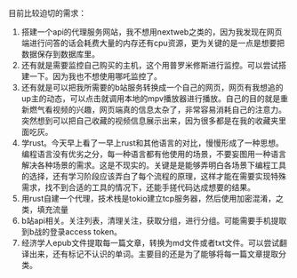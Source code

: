 目前比较迫切的需求：
1. 搭建一个api的代理服务网站，我不想用nextweb之类的，因为我发现在网页端进行问答的话会耗费大量的内存还有cpu资源，更为关键的是一点是想要把数据保存到数据库里。
2. 还有就是需要监控自己购买的主机，这个用普罗米修斯进行监控。可以尝试搭建一下。因为我也不想使用哪吒监控了。
3. 还有就是可以把我所需要的b站服务转换成一个自己的网页，网页有我想追的up主的动态，可以点击就调用本地的mpv播放器进行播放。自己的目的就是重新燃气看视频的兴趣，网页端真的信息太杂了，非常容易消耗自己的注意力。突然想到可以把自己收藏的视频信息展示出来，因为很多都是在我的收藏夹里面吃灰。
4. 学rust。今天早上看了一早上rust和其他语言的对比，慢慢形成了一种思想。编程语言没有优劣之分，每一种语言都有他使用的场景，不要妄图用一种语言解决各种场景的需求。这是不现实的。关键是是能够弄明白各场景下编程工具的选择，还有学习阶段应该弄白了每个流程的原理，这样才能在需要实现特殊需求，找不到合适的工具的情况下，还能手搓代码达成想要的结果。
5. 用rust自建一个代理，技术栈是tokio建立tcp服务器，然后使用加密混淆，之类，填充流量
6. b站api相关。关注列表，清理关注，获取分组，进行分组。可能需要手机提取到b战的登录access token。
7. 经济学人epub文件提取每一篇文章，转换为md文件或者txt文件。可以尝试翻译出来，还有标记不认识的单词。主要目的还是为了能够将每一篇文章提取分类。

